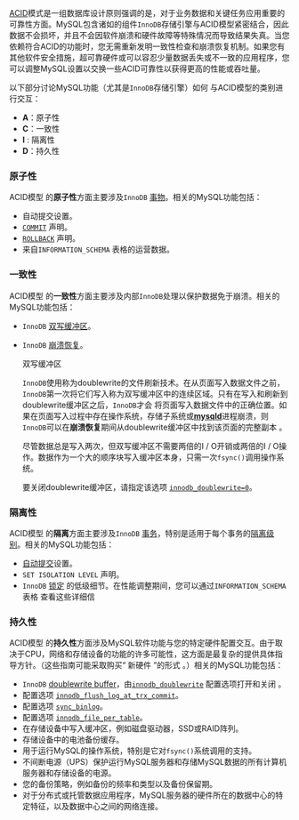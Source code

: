 [ACID](https://dev.mysql.com/doc/refman/8.0/en/glossary.html#glos_acid)模式是一组数据库设计原则强调的是，对于业务数据和关键任务应用重要的可靠性方面。MySQL包含诸如的组件`InnoDB`存储引擎与ACID模型紧密结合，因此数据不会损坏，并且不会因软件崩溃和硬件故障等特殊情况而导致结果失真。当您依赖符合ACID的功能时，您无需重新发明一致性检查和崩溃恢复机制。如果您有其他软件安全措施，超可靠硬件或可以容忍少量数据丢失或不一致的应用程序，您可以调整MySQL设置以交换一些ACID可靠性以获得更高的性能或吞吐量。

以下部分讨论MySQL功能（尤其是`InnoDB`存储引擎）如何 与ACID模型的类别进行交互：

- **A**：原子性
- **C**：一致性
- **I** : 隔离性
- **D**：持久性

### 原子性

ACID模型 的**原子性**方面主要涉及`InnoDB` [事物](https://dev.mysql.com/doc/refman/8.0/en/glossary.html#glos_transaction)。相关的MySQL功能包括：

- 自动提交设置。
- [`COMMIT`](https://dev.mysql.com/doc/refman/8.0/en/commit.html) 声明。
- [`ROLLBACK`](https://dev.mysql.com/doc/refman/8.0/en/commit.html) 声明。
- 来自`INFORMATION_SCHEMA` 表格的运营数据。

### 一致性

ACID模型 的**一致性**方面主要涉及内部`InnoDB`处理以保护数据免于崩溃。相关的MySQL功能包括：

- `InnoDB` [双写缓冲区](https://dev.mysql.com/doc/refman/8.0/en/glossary.html#glos_doublewrite_buffer)。

- `InnoDB` [崩溃恢复](https://dev.mysql.com/doc/refman/8.0/en/glossary.html#glos_crash_recovery)。

  双写缓冲区

  `InnoDB`使用称为doublewrite的文件刷新技术。在从页面写入数据文件之前， `InnoDB`第一次将它们写入称为双写缓冲区中的连续区域。只有在写入和刷新到doublewrite缓冲区之后，`InnoDB`才会 将页面写入数据文件中的正确位置。如果在页面写入过程中存在操作系统，存储子系统或[**mysqld**](https://dev.mysql.com/doc/refman/8.0/en/mysqld.html)进程崩溃，则`InnoDB`可以在**崩溃恢复**期间从doublewrite缓冲区中找到该页面的完整副本 。

  尽管数据总是写入两次，但双写缓冲区不需要两倍的I / O开销或两倍的I / O操作。数据作为一个大的顺序块写入缓冲区本身，只需一次`fsync()`调用操作系统。

  要关闭doublewrite缓冲区，请指定该选项 [`innodb_doublewrite=0`](https://dev.mysql.com/doc/refman/8.0/en/innodb-parameters.html#sysvar_innodb_doublewrite)。

### 隔离性

ACID模型 的**隔离**方面主要涉及`InnoDB` [事务](https://dev.mysql.com/doc/refman/8.0/en/glossary.html#glos_transaction)，特别是适用于每个事务的[隔离级别](https://dev.mysql.com/doc/refman/8.0/en/glossary.html#glos_isolation_level)。相关的MySQL功能包括：

- [自动提交](https://dev.mysql.com/doc/refman/8.0/en/glossary.html#glos_autocommit)设置。
- `SET ISOLATION LEVEL` 声明。
- `InnoDB` [锁定](https://dev.mysql.com/doc/refman/8.0/en/glossary.html#glos_locking) 的低级细节。在性能调整期间，您可以通过`INFORMATION_SCHEMA`表格 查看这些详细信

### 持久性

ACID模型 的**持久性**方面涉及MySQL软件功能与您的特定硬件配置交互。由于取决于CPU，网络和存储设备的功能的许多可能性，这方面是最复杂的提供具体指导方针。（这些指南可能采取购买“ 新硬件 ”的形式 。）相关的MySQL功能包括：

- `InnoDB` [doublewrite buffer](https://dev.mysql.com/doc/refman/8.0/en/glossary.html#glos_doublewrite_buffer)，由[`innodb_doublewrite`](https://dev.mysql.com/doc/refman/8.0/en/innodb-parameters.html#sysvar_innodb_doublewrite) 配置选项打开和关闭 。
- 配置选项 [`innodb_flush_log_at_trx_commit`](https://dev.mysql.com/doc/refman/8.0/en/innodb-parameters.html#sysvar_innodb_flush_log_at_trx_commit)。
- 配置选项 [`sync_binlog`](https://dev.mysql.com/doc/refman/8.0/en/replication-options-binary-log.html#sysvar_sync_binlog)。
- 配置选项 [`innodb_file_per_table`](https://dev.mysql.com/doc/refman/8.0/en/innodb-parameters.html#sysvar_innodb_file_per_table)。
- 在存储设备中写入缓冲区，例如磁盘驱动器，SSD或RAID阵列。
- 存储设备中的电池备份缓存。
- 用于运行MySQL的操作系统，特别是它对`fsync()`系统调用的支持。
- 不间断电源（UPS）保护运行MySQL服务器和存储MySQL数据的所有计算机服务器和存储设备的电源。
- 您的备份策略，例如备份的频率和类型以及备份保留期。
- 对于分布式或托管数据应用程序，MySQL服务器的硬件所在的数据中心的特定特征，以及数据中心之间的网络连接。
